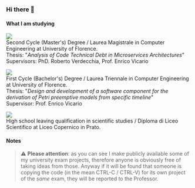 ### Hi there 👋

#### What I am studying

![](https://geps.dev/progress/90) <br/>
Second Cycle (Master's) Degree / Laurea Magistrale in Computer Engineering at University of Florence.<br/>
Thesis: "*Analysis of Code Technical Debt in Microservices Architectures*"<br/>
Supervisors: PhD. Roberto Verdecchia, Prof. Enrico Vicario

![](https://geps.dev/progress/100)<br/>
First Cycle (Bachelor's) Degree / Laurea Triennale in Computer Engineering at University of Florence.<br/>
Thesis: "*Design and development of a software component for the derivation of Petri preemptive models from specific timeline*"<br/>
Supervisor: Prof. Enrico Vicario

![](https://geps.dev/progress/100)<br/>
High school leaving qualification in scientific studies / Diploma di Liceo Scientifico at Liceo Copernico in Prato.

#### Notes
> :warning: **Please attention**: as you can see I make publicly available some of my university exam projects, therefore anyone is obviously free of taking ideas from those. Anyway if it will be found that someone is copying the code (in the mean CTRL-C / CTRL-V) for its own project of the *same* exam, they will be reported to the Professor.
